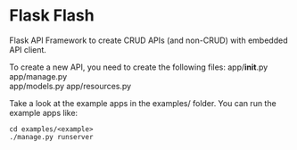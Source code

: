 # Flask Flash
Flask API Framework to create CRUD APIs (and non-CRUD) with embedded API client.

To create a new API, you need to create the following files:
app/__init__.py
app/manage.py    
app/models.py
app/resources.py

Take a look at the example apps in the examples/ folder.
You can run the example apps like:

```
cd examples/<example>
./manage.py runserver
```
